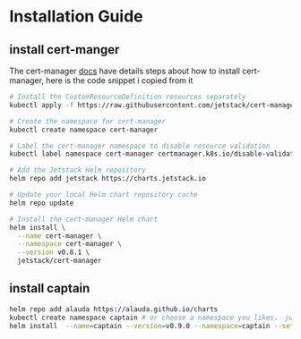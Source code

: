 # Installation Guide


## install cert-manger
The cert-manager [docs](https://docs.cert-manager.io/en/latest/getting-started/install/kubernetes.html) have details steps about how to install cert-manager,
here is the code snippet i copied from it 

```bash
# Install the CustomResourceDefinition resources separately
kubectl apply -f https://raw.githubusercontent.com/jetstack/cert-manager/release-0.8/deploy/manifests/00-crds.yaml

# Create the namespace for cert-manager
kubectl create namespace cert-manager

# Label the cert-manager namespace to disable resource validation
kubectl label namespace cert-manager certmanager.k8s.io/disable-validation=true

# Add the Jetstack Helm repository
helm repo add jetstack https://charts.jetstack.io

# Update your local Helm chart repository cache
helm repo update

# Install the cert-manager Helm chart
helm install \
  --name cert-manager \
  --namespace cert-manager \
  --version v0.8.1 \
  jetstack/cert-manager
```


## install captain
``` bash
helm repo add alauda https://alauda.github.io/charts
kubectl create namespace captain # or choose a namespace you likes， just remember to update the args below
helm install  --name=captain --version=v0.9.0 --namespace=captain --set namespace=captain alauda/captain
```
